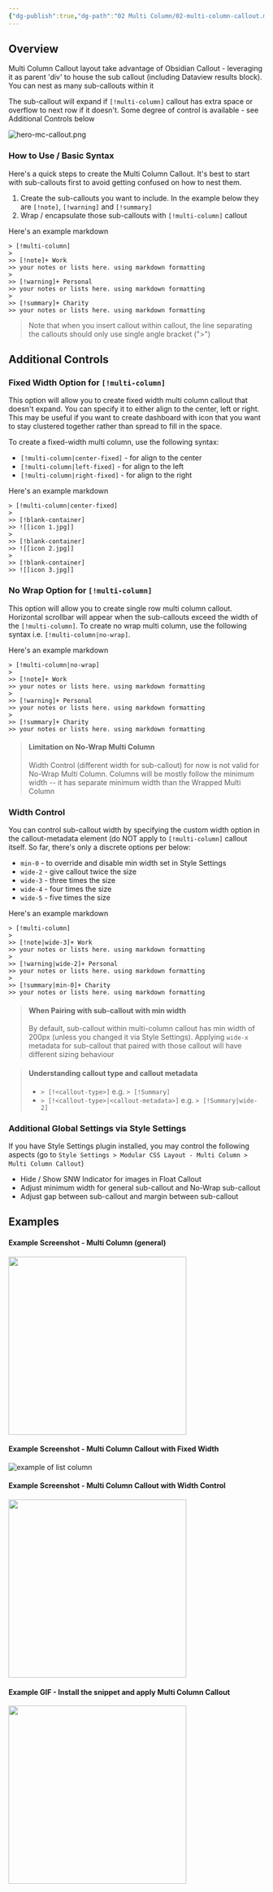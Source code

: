```yaml
---
{"dg-publish":true,"dg-path":"02 Multi Column/02-multi-column-callout.md","permalink":"/02-multi-column/02-multi-column-callout/","title":"Multi Column Callout","noteIcon":"","updated":"2023-10-27T22:17:36.105+08:00"}
---
```



## Overview
Multi Column Callout layout take advantage of Obsidian Callout - leveraging it as parent 'div' to house the sub callout (including Dataview results block). You can nest as many sub-callouts within it

The sub-callout will expand if `[!multi-column]` callout has extra space or overflow to next row if it doesn't. Some degree of control is available - see Additional Controls below

![hero-mc-callout.png](/img/user/docs/assets/hero-mc-callout.png)


### How to Use / Basic Syntax
Here's a quick steps to create the Multi Column Callout. It's best to start with sub-callouts first to avoid getting confused on how to nest them.
1. Create the sub-callouts you want to include. In the example below they are `[!note]`, `[!warning]` and `[!summary]`
2. Wrap / encapsulate those sub-callouts with `[!multi-column]` callout

Here's an example markdown
```
> [!multi-column]
>
>> [!note]+ Work
>> your notes or lists here. using markdown formatting
>
>> [!warning]+ Personal
>> your notes or lists here. using markdown formatting
>
>> [!summary]+ Charity
>> your notes or lists here. using markdown formatting
```

> Note that when you insert callout within callout, the line separating the callouts should only use single angle bracket (">")

## Additional Controls
### Fixed Width Option for `[!multi-column]`
This option will allow you to create fixed width multi column callout that doesn't expand. You can specify it to either align to the center, left or right. This may be useful if you want to create dashboard with icon that you want to stay clustered together rather than spread to fill in the space.

To create a fixed-width multi column, use the following syntax:
- `[!multi-column|center-fixed]` - for align to the center
- `[!multi-column|left-fixed]` - for align to the left
- `[!multi-column|right-fixed]` - for align to the right

Here's an example markdown
```
> [!multi-column|center-fixed]
>
>> [!blank-container]
>> ![[icon 1.jpg]]
>
>> [!blank-container]
>> ![[icon 2.jpg]]
>
>> [!blank-container]
>> ![[icon 3.jpg]]
```

### No Wrap Option for `[!multi-column]`
This option will allow you to create single row multi column callout. Horizontal scrollbar will appear when the sub-callouts exceed the width of the `[!multi-column]`. To create no wrap multi column, use the following syntax i.e. `[!multi-column|no-wrap]`.

Here's an example markdown
```
> [!multi-column|no-wrap]
>
>> [!note]+ Work
>> your notes or lists here. using markdown formatting
>
>> [!warning]+ Personal
>> your notes or lists here. using markdown formatting
>
>> [!summary]+ Charity
>> your notes or lists here. using markdown formatting
```

> #### Limitation on No-Wrap Multi Column
> Width Control (different width for sub-callout) for now is not valid for No-Wrap Multi Column. Columns will be mostly follow the minimum width -- it has separate minimum width than the Wrapped Multi Column

### Width Control
You can control sub-callout width by specifying the custom width option in the callout-metadata element (do NOT apply to `[!multi-column]` callout itself. So far, there's only a discrete options per below:
- `min-0` - to override and disable min width set in Style Settings
- `wide-2` - give callout twice the size
- `wide-3` - three times the size
- `wide-4` - four times the size
- `wide-5` - five times the size

Here's an example markdown
```
> [!multi-column]
>
>> [!note|wide-3]+ Work
>> your notes or lists here. using markdown formatting
>
>> [!warning|wide-2]+ Personal
>> your notes or lists here. using markdown formatting
>
>> [!summary|min-0]+ Charity
>> your notes or lists here. using markdown formatting
```

> #### When Pairing with sub-callout with min width
> By default, sub-callout within multi-column callout has min width of 200px (unless you changed it via Style Settings). Applying `wide-x` metadata for sub-callout that paired with those callout will have different sizing behaviour

> #### Understanding callout type and callout metadata
> - `> [!<callout-type>]` e.g. `> [!Summary]`
> - `> [!<callout-type>|<callout-metadata>]` e.g. `> [!Summary|wide-2]`

### Additional Global Settings via Style Settings
If you have Style Settings plugin installed, you may control the following aspects (go to `Style Settings > Modular CSS Layout - Multi Column > Multi Column Callout`)
- Hide / Show SNW Indicator for images in Float Callout
- Adjust minimum width for general sub-callout and No-Wrap sub-callout
- Adjust gap between sub-callout and margin between sub-callout

## Examples

#### Example Screenshot - Multi Column (general)
<img src="https://user-images.githubusercontent.com/42369515/163700561-c8d62aa3-0ac8-488c-a80e-8bfb3b539ca8.png" height="350px" />

#### Example Screenshot - Multi Column Callout with Fixed Width
![example of list column](https://raw.githubusercontent.com/efemkay/obsidian-modular-css-layout/main/docs/assets/mc-callout-fixed-width.png)

#### Example Screenshot - Multi Column Callout with Width Control
<img src="https://raw.githubusercontent.com/efemkay/obsidian-modular-css-layout/main/docs/assets/mc-callout-width-control.png" height="350px" />

#### Example GIF - Install the snippet and apply Multi Column Callout
<img src="https://raw.githubusercontent.com/efemkay/obsidian-modular-css-layout/main/docs/assets/how%20to%20install%20and%20enable%20MCL.gif" height="350px" />

